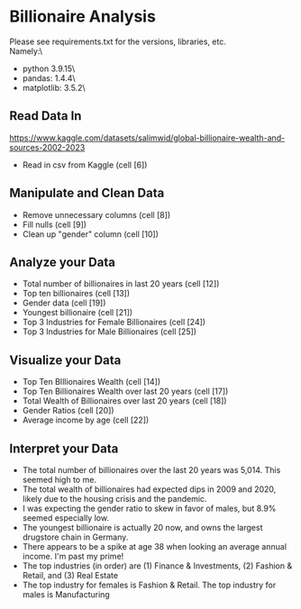 # Billionaire Analysis
Please see requirements.txt for the versions, libraries, etc.\
Namely:\
* python 3.9.15\
* pandas: 1.4.4\
* matplotlib: 3.5.2\

## Read Data In
https://www.kaggle.com/datasets/salimwid/global-billionaire-wealth-and-sources-2002-2023
* Read in csv from Kaggle (cell [6])


## Manipulate and Clean Data
* Remove unnecessary columns (cell [8])
* Fill nulls (cell [9])
* Clean up "gender" column (cell [10])


## Analyze your Data
* Total number of billionaires in last 20 years (cell [12])
* Top ten billionaires (cell [13])
* Gender data (cell [19])
* Youngest billionaire (cell [21])
* Top 3 Industries for Female Billionaires (cell [24])
* Top 3 Industries for Male Billionaires (cell [25])


## Visualize your Data
* Top Ten BIllionaires Wealth (cell [14])
* Top Ten Billionaires Wealth over last 20 years (cell [17])
* Total Wealth of Billionaires over last 20 years (cell [18])
* Gender Ratios (cell [20])
* Average income by age (cell [22])


## Interpret your Data
* The total number of billionaires over the last 20 years was 5,014. This seemed high to me. 
* The total wealth of billionaires had expected dips in 2009 and 2020, likely due to the housing crisis and the pandemic.
* I was expecting the gender ratio to skew in favor of males, but 8.9% seemed especially low. 
* The youngest billionaire is actually 20 now, and owns the largest drugstore chain in Germany.
* There appears to be a spike at age 38 when looking an average annual income. I'm past my prime!
* The top industries (in order) are (1) Finance & Investments, (2) Fashion & Retail, and (3) Real Estate
* The top industry for females is Fashion & Retail. The top industry for males is Manufacturing 